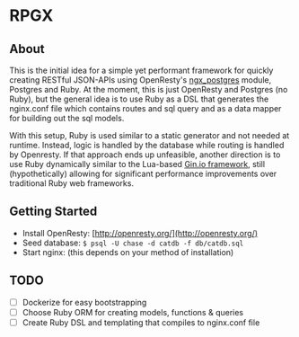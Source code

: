 RPGX
===========

## About

This is the initial idea for a simple yet performant framework for quickly creating RESTful JSON-APIs using OpenResty's [ngx_postgres](http://github.com/FRiCKLE/ngx_postgres) module, Postgres and Ruby. At the moment, this is just OpenResty and Postgres (no Ruby), but the general idea is to use Ruby as a DSL that generates the nginx.conf file which contains routes and sql query and as a data mapper for building out the sql models.

With this setup, Ruby is used similar to a static generator and not needed at runtime. Instead, logic is handled by the database while routing is handled by Openresty. If that approach ends up unfeasible, another direction is to use Ruby dynamically similar to the Lua-based [Gin.io framework](http://gin.io/), still (hypothetically) allowing for significant performance improvements over traditional Ruby web frameworks.

## Getting Started

- Install OpenResty: [http://openresty.org/](http://openresty.org/)
- Seed database: `$ psql -U chase -d catdb -f db/catdb.sql`
- Start nginx: (this depends on your method of installation)

## TODO

- [ ] Dockerize for easy bootstrapping
- [ ] Choose Ruby ORM for creating models, functions & queries
- [ ] Create Ruby DSL and templating that compiles to nginx.conf file
